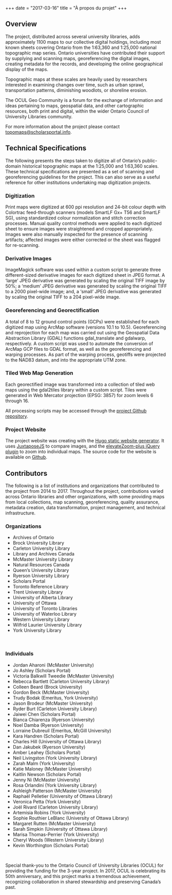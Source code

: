 +++
date = "2017-03-16"
title = "À propos du projet"
+++

## Overview

The project, distributed across several university libraries, adds approximately 1100 maps to our collective digital holdings, including most known sheets covering Ontario from the 1:63,360 and 1:25,000 national topographic map series. Ontario universities have contributed their support by supplying and scanning maps, georeferencing the digital images, creating metadata for the records, and developing the online geographical display of the maps.

Topographic maps at these scales are heavily used by researchers interested in examining changes over time, such as urban sprawl, transportation patterns, diminishing woodlots, or shoreline erosion.

The OCUL Geo Community is a forum for the exchange of information and ideas pertaining to maps, geospatial data, and other cartographic resources, both print and digital, within the wider Ontario Council of University Libraries community.

For more information about the project please contact [topomaps@scholarsportal.info](mailto:topomaps@scholarsportal.info).

## Technical Specifications

The following presents the steps taken to digitize all of Ontario’s public-domain historical topographic maps at the 1:25,000 and 1:63,360 scales. These technical specifications are presented as a set of scanning and georeferencing guidelines for the project. This can also serve as a useful reference for other institutions undertaking map digitization projects.

### Digitization
Print maps were digitized at 600 ppi resolution and 24-bit colour depth with Colortrac feed-through scanners (models SmartLF Gx+ T56 and SmartLF SG), using standardized colour normalization and stitch correction processes. Manual quality control methods were applied to each digitized sheet to ensure images were straightened and cropped appropriately. Images were also manually inspected for the presence of scanning artifacts; affected images were either corrected or the sheet was flagged for re-scanning.

### Derivative Images
ImageMagick software was used within a custom script to generate three different-sized derivative images for each digitized sheet in JPEG format. A ‘large’ JPEG derivative was generated by scaling the original TIFF image by 50%; a ‘medium’ JPEG derivative was generated by scaling the original TIFF to a 2000 pixel-wide image; and, a ‘small’ JPEG derivative was generated by scaling the original TIFF to a 204 pixel-wide image.

### Georeferencing and Georectification
A total of 8 to 12 ground control points (GCPs) were established for each digitized map using ArcMap software (versions 10.1 to 10.5). Georeferencing and reprojection for each map was carried out using the Geospatial Data Abstraction Library (GDAL) functions gdal_translate and gdalwarp, respectively. A custom script was used to automate the conversion of ArcMap GCP files to GDAL format, as well as the georeferencing and warping processes. As part of the warping process, geotiffs were projected to the NAD83 datum, and into the appropriate UTM zone.

### Tiled Web Map Generation
Each georectified image was transformed into a collection of tiled web maps using the gdal2tiles library within a custom script. Tiles were generated in Web Mercator projection (EPSG: 3857) for zoom levels 6 through 16.

All processing scripts may be accessed through the [project Github repository](https://github.com/jasonbrodeur/OCUL_HTDP).

### Project Website
The project website was creating with the [Hugo static website generator](https://gohugo.io/). It uses [JuxtaposeJS](https://juxtapose.knightlab.com/) to compare images, and the [elevateZoom-plus jQuery plugin](https://github.com/igorlino/elevatezoom-plus) to zoom into individual maps. The source code for the website is available on [Github](https://github.com/scholarsportal/historical-topos).

## Contributors

The following is a list of institutions and organizations that contributed to the project from 2014 to 2017. Throughout the project, contributions varied across Ontario libraries and other organizations, with some providing maps from local collections, map scanning, georeferencing, quality assurance, metadata creation, data transformation, project management, and technical infrastructure.

### Organizations
* Archives of Ontario
* Brock University Library
* Carleton University Library
* Library and Archives Canada
* McMaster University Library
* Natural Resources Canada
* Queen’s University Library
* Ryerson University Library
* Scholars Portal
* Toronto Reference Library
* Trent University Library
* University of Alberta Library
* University of Ottawa
* University of Toronto Libraries
* University of Waterloo Library
* Western University Library
* Wilfrid Laurier University Library
* York University Library

<br>

### Individuals
* Jordan Aharoni (McMaster University)
* Jo Ashley (Scholars Portal)
* Victoria Balkwill Tweedie (McMaster University)
* Rebecca Bartlett (Carleton University Library)
* Colleen Beard (Brock University)
* Gordon Beck (McMaster University)
* Trudy Bodak (Emeritus, York University)
* Jason Brodeur (McMaster University)
* Ryder Burt (Carleton University Library)
* Jaiwei Chen (Scholars Portal)
* Bianca Chiarenza (Ryerson University)
* Noel Damba (Ryerson University)
* Lorraine Dubreuil (Emeritus, McGill University)
* Kara Handren (Scholars Portal)
* Charles Hill (University of Ottawa Library)
* Dan Jakubek (Ryerson University)
* Amber Leahey (Scholars Portal)
* Neil Livingston (York University Library)
* Zarah Malm (York University)
* Katie Maloney (McMaster University)
* Kaitlin Newson (Scholars Portal)
* Jenny Ni (McMaster University)
* Rosa Orlandini (York University Library)
* Ashleigh Patterson (McMaster University)
* Raphaël Pelletier (University of Ottawa Library)
* Veronica Petta (York University)
* Joël Rivard (Carleton University Library)
* Artemisia Robins (York University)
* Sophie Routhier LeBlanc (University of Ottawa Library)
* Margaret Rutten (McMaster University)
* Sarah Simpkin (University of Ottawa Library)
* Marisa Thomas-Perrier (York University)
* Cheryl Woods (Western University Library)
* Kevin Worthington (Scholars Portal)

<br>

Special thank-you to the Ontario Council of University Libraries (OCUL) for providing the funding for the 3-year project. In 2017, OCUL is celebrating its 50th anniversary, and this project marks a tremendous achievement, recognizing collaboration in shared stewardship and preserving Canada’s past.